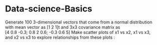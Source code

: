# Data-science-Basics
Generate   100   3-dimensional   vectors   that   come   from   a   normal   distribution   with   mean vector   as   [1   2   1]t   and   3x3   covariance   matrix   as  
[4   0.8   -0.3;   0.8   2   0.6;   -0.3   0.6   5]
Make   scatter   plots   of   x1   vs   x2,   x1   vs   x3,   and   x2   vs   x3 to explore  relationships  from   these   plots   :

